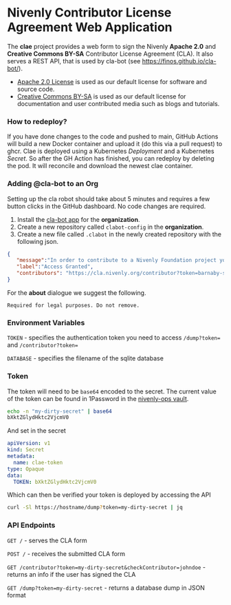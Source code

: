 Nivenly Contributor License Agreement Web Application
====

The **clae** project provides a web form to sign the Nivenly **Apache 2.0** and **Creative Commons BY-SA** Contributor License Agreement (CLA). It also serves a REST API, that is used by cla-bot (see https://finos.github.io/cla-bot/).

 - [Apache 2.0 License](https://www.apache.org/licenses/LICENSE-2.0) is used as our default license for software and source code.
 - [Creative Commons BY-SA](https://creativecommons.org/licenses/by-sa/4.0/) is used as our default license for documentation and user contributed media such as blogs and tutorials.

### How to redeploy?

If you have done changes to the code and pushed to main, GitHub Actions will build a new Docker container and upload it (do this via a pull request) to ghcr. Clae is deployed using a Kubernetes *Deployment* and a Kubernetes *Secret*. So after the GH Action has finished, you can redeploy by deleting the pod. It will reconcile and download the newest clae container.

### Adding @cla-bot to an Org

Setting up the cla robot should take about 5 minutes and requires a few button clicks in the GitHub dashboard. No code changes are required.

1. Install the [cla-bot app](https://github.com/apps/cla-bot) for the **organization**. 
2. Create a new repository called `clabot-config` in the **organization**. 
3. Create a new file called `.clabot` in the newly created repository with the following json.

```json
{
   "message":"In order to contribute to a Nivenly Foundation project you must [sign and agree to the CLA](https://cla.nivenly.org). Reply with `@cla-bot check` to check again.",
   "label":"Access Granted",
   "contributors": "https://cla.nivenly.org/contributor?token=barnaby-snacks-secret&checkContributor="
}
```

For the **about** dialogue we suggest the following.

```
Required for legal purposes. Do not remove.
```

### Environment Variables

`TOKEN` - specifies the authentication token you need to access `/dump?token=` and `/contributor?token=` 

`DATABASE` - specifies the filename of the sqlite database

### Token 

The token will need to be `base64` encoded to the secret. The current value of the token can be found in 1Password in the [nivenly-ops vault](https://hachyderm.1password.com/vaults/7eqql3ejerit3pt2g2r2hvj24q/allitems/lrtk32mvhsxgmb2alnh354m4zi).

```bash 
echo -n "my-dirty-secret" | base64 
bXktZGlydHktc2VjcmV0
```

And set in the secret

```yaml 
apiVersion: v1
kind: Secret
metadata:
  name: clae-token
type: Opaque
data:
  TOKEN: bXktZGlydHktc2VjcmV0
```

Which can then be verified your token is deployed by accessing the API

```bash
curl -Sl https://hostname/dump?token=my-dirty-secret | jq
```

### API Endpoints

`GET /` - serves the CLA form

`POST /` - receives the submitted CLA form

`GET /contributor?token=my-dirty-secret&checkContributor=johndoe` - returns an info if the user has signed the CLA

 `GET /dump?token=my-dirty-secret` - returns a database dump in JSON format

